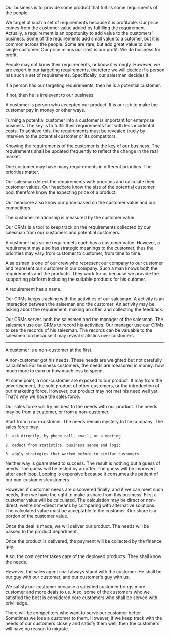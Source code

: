 Our business is to provide some product that fulfills some requirments of the people. 

We target at such a set of requirements because it is profitable. Our price comes from the customer value added by fulfilling the
requirement. Actually, a requirement is an oppotunity to add value to the customers' business. Some of the requirements add small value
to a cutomer, but it is common across the people. Some are rare, but add great value to one single customer. Our price minus our cost
is our profit. We do business for profit. 

People may not know their requirements, or know it wrongly. However, we are expert in our targeting requirements, therefore we will
decide if a person has such a set of requirements. Specifically, our salesman decides it. 

If a person has our targeting requirements, then he is a potential customer.

If not, then he is irrelevent to our business. 

A customer is person who accepted our product. It is our job to make the customer pay in money or other ways. 

Turning a potential customer into a customer is important for enterprise business. The key is to fulfill their requirements fast with less 
incidental costs. To achieve this, the requirements must be revealed truely by interview to the potential customer or its competitors. 

Knowing the requirements of the customer is the key of our business. The requirements shall be updated frequently to reflect the change in 
the real market. 

One customer may have many requirements in different priorities. The priorities matter. 

Our salesman detect the requirements with priorities and calculate their customer values. Our headcore know the size of the potential customer 
pool therefore know the expecting price of a product. 

Our headcore also know our price based on the customer value and our competitors. 

The customer relationship is measured by the customer value. 


Our CRMs is a tool to keep track on the requirements collected by our salesman from our customers and potential customers. 

A customer has some requiremets each has a customer value. However, a requirement may also has strategic meanings to the customer, thus the priorities
may vary from customer to customer, from time to time. 

A salesman is one of our crew who represent our company to our customer and represent our customer in our company. Such a man knows both the requirements 
and the products. They work for us because we provide the supporting platform including the suitable products for his cutomer. 

A requirement has a name.

Our CRMs keeps tracking with the activities of our salesman. A activity is an interaction between the salseman and the customer.
An activity may be asking about the requirement, making an offer, and collecting the feedback. 



Our CRMs serves both the salesmen and the manager of the salesman. The salesmen use our CRMs to record his activities. Our manager use
our CRMs to see the records of his salesman. The records can be valuable to the salesmen too because it may reveal statistics over customers. 





------------------------------------------------
A customer is a non-customer at the first. 

A non-customer got his needs. These needs are weighted but not carefully calculated. For business customers, the needs are
measured in money: how much more to earn or how much less to spend.

At some point, a non-customer are exposed to our product. It may from the advertisement, the sold product of other customers, 
or the introduction of our marketing force. However, our product may not met his need well yet. That's why we have the sales force.

Our sales force will try his best to the needs with our product. The needs may be from a customer, or from a non-customer. 

Start from a non-customer. The needs remain mystery to the company. The sales force may 

	1. ask directly, by phone call, email, or a meeting
	
	2. deduct from statistics, business sense and logic
	
	3. apply strategies that worked before to similar customers
	
Neither way is guarenteed to success. The result is nothing but a guess of needs. The guess will be tested by an offer. The
guess will be improved after each loop. Looping is expensive because it consumes the patient of our non-customers/customers.

However, if customer needs are discovered finally, and if we can meet such needs, then we have the right to make a share from 
this business. First a customer value will be calculated. The calculation may be direct or non-direct, wehre non-direct means by comparing 
with alternative solutions. The calculated value must be acceptable to the customer. Our share is a portion of the customer value. 

Once the deal is made, we will deliver our product. The needs will be passed to the product department. 

Once the product is delivered, the payment will be collected by the finance guy. 

Also, the cost center takes care of the deployed products. They shall know the needs.

However, the sales agent shall always stand with the customer. He shall be our guy with our customer, and our customer's guy with us. 

We satisfy our customer because a satisfied customer brings more customer and more deals to us. Also, some of the customers who we satisfied
the best is considered core customers who shall be served with privilledge.

There will be competitors who want to serve our customer better. Sometimes we lose a customer to them. However, if we keep track with 
the needs of our customers closely and satisfy them well, then the customers will have no reason to migrate.

 